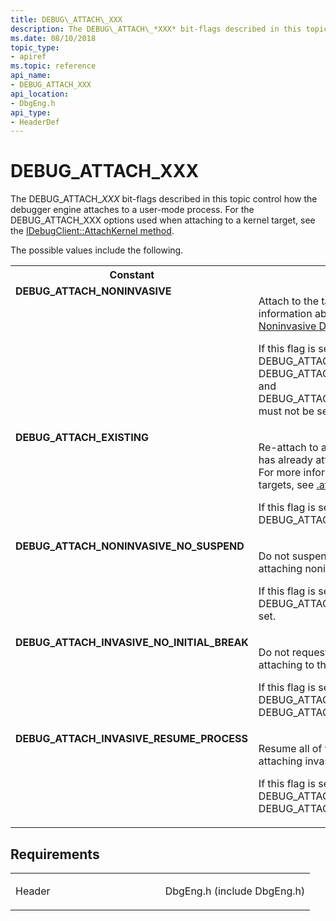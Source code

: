 ```yaml
---
title: DEBUG\_ATTACH\_XXX
description: The DEBUG\_ATTACH\_*XXX* bit-flags described in this topic control how the debugger engine attaches to a user-mode process.
ms.date: 08/10/2018
topic_type:
- apiref
ms.topic: reference
api_name:
- DEBUG_ATTACH_XXX
api_location:
- DbgEng.h
api_type:
- HeaderDef
---
```


# DEBUG\_ATTACH\_XXX

The DEBUG\_ATTACH\_*XXX* bit-flags described in this topic control how the debugger engine attaches to a user-mode process. For the DEBUG_ATTACH_XXX options used when attaching to a kernel target, see the [IDebugClient::AttachKernel method](/windows-hardware/drivers/ddi/dbgeng/nf-dbgeng-idebugclient-attachkernel).

The possible values include the following.

<table>
<tr>
<th>Constant</th>
<th>Description</th>
</tr>
<tr VALIGN="top">
<td align="left" width="40%"><a id="DEBUG_ATTACH_NONINVASIVE"></a><a id="debug_attach_noninvasive"></a><dl>
<dt><b>DEBUG_ATTACH_NONINVASIVE</b></dt>
</dl>
</td>
<td align="left" width="60%">
<p>Attach to the target noninvasively.  For more information about noninvasive debugging, see <a href="/windows-hardware/drivers/debugger/noninvasive-debugging--user-mode-" data-raw-source="[Noninvasive Debugging (User Mode)](./noninvasive-debugging--user-mode-.md)">Noninvasive Debugging (User Mode)</a>.</p>
<p>If this flag is set, then the flags DEBUG_ATTACH_EXISTING, DEBUG_ATTACH_INVASIVE_NO_INITIAL_BREAK, and DEBUG_ATTACH_INVASIVE_RESUME_PROCESS must not be set.</p>
</td>
</tr>
<tr VALIGN="top">
<td align="left" width="40%"><a id="DEBUG_ATTACH_EXISTING"></a><a id="debug_attach_existing"></a><dl>
<dt><b>DEBUG_ATTACH_EXISTING</b></dt>
</dl>
</td>
<td align="left" width="60%">
<p>Re-attach to an application to which a debugger has already attached (and possibly abandoned).  For more information about re-attaching to targets, see <a href="/windows-hardware/drivers/debugger/-attach--attach-to-process-" data-raw-source="[.attach (Attach to Process)](./../debuggercmds/-attach--attach-to-process-.md)">.attach (Attach to Process)</a>.</p>
<p>If this flag is set, then the other DEBUG_ATTACH_<i>XXX</i> flags must not be set.</p>
</td>
</tr>
<tr VALIGN="top">
<td align="left" width="40%"><a id="DEBUG_ATTACH_NONINVASIVE_NO_SUSPEND"></a><a id="debug_attach_noninvasive_no_suspend"></a><dl>
<dt><b>DEBUG_ATTACH_NONINVASIVE_NO_SUSPEND</b></dt>
</dl>
</td>
<td align="left" width="60%">
<p>Do not suspend the target's threads when attaching noninvasively.</p>
<p>If this flag is set, then the flag DEBUG_ATTACH_NONINVASIVE must also be set.</p>
</td>
</tr>
<tr VALIGN="top">
<td align="left" width="40%"><a id="DEBUG_ATTACH_INVASIVE_NO_INITIAL_BREAK"></a><a id="debug_attach_invasive_no_initial_break"></a><dl>
<dt><b>DEBUG_ATTACH_INVASIVE_NO_INITIAL_BREAK</b></dt>
</dl>
</td>
<td align="left" width="60%">
<p>Do not request an initial break-in when attaching to the target.</p>
<p>If this flag is set, then the flags DEBUG_ATTACH_NONINVASIVE and DEBUG_ATTACH_EXISTING must not be set.</p>
</td>
</tr>
<tr VALIGN="top">
<td align="left" width="40%"><a id="DEBUG_ATTACH_INVASIVE_RESUME_PROCESS"></a><a id="debug_attach_invasive_resume_process"></a><dl>
<dt><b>DEBUG_ATTACH_INVASIVE_RESUME_PROCESS</b></dt>
</dl>
</td>
<td align="left" width="60%">
<p>Resume all of the target's threads when attaching invasively.</p>
<p>If this flag is set, then the flags DEBUG_ATTACH_NONINVASIVE and DEBUG_ATTACH_EXISTING must not be set.</p>
</td>
</tr>
</table>


## Requirements

<table>
<colgroup>
<col width="50%" />
<col width="50%" />
</colgroup>
<tbody>
<tr class="odd">
<td align="left"><p>Header</p></td>
<td align="left">DbgEng.h (include DbgEng.h)</td>
</tr>
</tbody>
</table>


